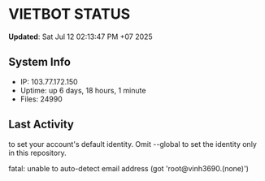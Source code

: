 # VIETBOT STATUS
**Updated**: Sat Jul 12 02:13:47 PM +07 2025

## System Info
- IP: 103.77.172.150
- Uptime: up 6 days, 18 hours, 1 minute
- Files: 24990

## Last Activity

to set your account's default identity.
Omit --global to set the identity only in this repository.

fatal: unable to auto-detect email address (got 'root@vinh3690.(none)')
